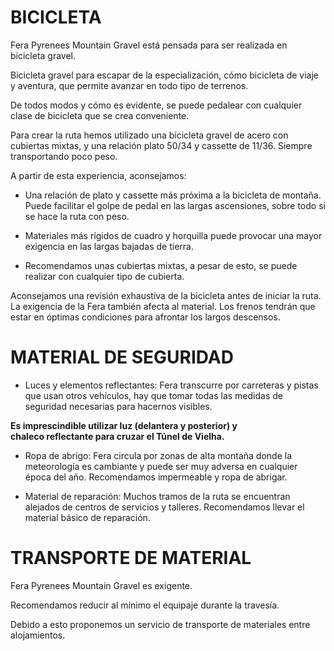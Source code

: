 # BICICLETA

Fera Pyrenees Mountain Gravel está pensada para ser realizada en bicicleta gravel.

Bicicleta gravel para escapar de la especialización, cómo bicicleta de viaje y aventura, que permite avanzar en todo tipo de terrenos.

De todos modos y cómo es evidente, se puede pedalear con cualquier clase de bicicleta que se crea conveniente.

Para crear la ruta hemos utilizado una bicicleta gravel de acero con cubiertas mixtas, y una relación plato 50/34 y cassette de 11/36. Siempre transportando poco peso.

A partir de esta experiencia, aconsejamos:

- Una relación de plato y cassette más próxima a la bicicleta de montaña. Puede facilitar el golpe de pedal en las largas ascensiones, sobre todo si se hace la ruta con peso.

- Materiales más rígidos de cuadro y horquilla puede provocar una mayor exigencia en las largas bajadas de tierra.

- Recomendamos unas cubiertas mixtas, a pesar de esto, se puede realizar con cualquier tipo de cubierta.

Aconsejamos una revisión exhaustiva de la bicicleta antes de iniciar la ruta. La exigencia de la Fera también afecta al material. Los frenos tendrán que estar en óptimas condiciones para afrontar los largos descensos.

# MATERIAL DE SEGURIDAD

- Luces y elementos reflectantes: Fera transcurre por carreteras y pistas que usan otros vehículos, hay que tomar todas las medidas de seguridad necesarias para hacernos visibles.

**Es imprescindible utilizar luz (delantera y posterior) y chaleco reflectante para cruzar el Túnel de Vielha.**

- Ropa de abrigo: Fera circula por zonas de alta montaña donde la meteorología es cambiante y puede ser muy adversa en cualquier época del año. Recomendamos impermeable y ropa de abrigar.

- Material de reparación: Muchos tramos de la ruta se encuentran alejados de centros de servicios y talleres. Recomendamos llevar el material básico de reparación.

# TRANSPORTE DE MATERIAL

Fera Pyrenees Mountain Gravel es exigente.

Recomendamos reducir al mínimo el equipaje durante la travesía.

Debido a esto proponemos un servicio de transporte de materiales entre alojamientos.
